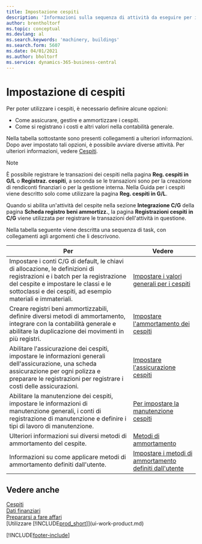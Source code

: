 ```yaml
---
title: Impostazione cespiti
description: 'Informazioni sulla sequenza di attività da eseguire per impostare i cespiti, ad esempio macchinari o edifici.'
author: brentholtorf
ms.topic: conceptual
ms.devlang: al
ms.search.keywords: 'machinery, buildings'
ms.search.form: 5607
ms.date: 04/01/2021
ms.author: bholtorf
ms.service: dynamics-365-business-central
---
```

# Impostazione di cespiti

Per poter utilizzare i cespiti, è necessario definire alcune opzioni:  

* Come assicurare, gestire e ammortizzare i cespiti.  
* Come si registrano i costi e altri valori nella contabilità generale.  

Nella tabella sottostante sono presenti collegamenti a ulteriori informazioni. Dopo aver impostato tali opzioni, è possibile avviare diverse attività. Per ulteriori informazioni, vedere [Cespiti](fa-manage.md).  

> [!NOTE]  
>   È possibile registrare le transazioni dei cespiti nella pagina **Reg. cespiti in G/L** o **Registraz. cespiti**, a seconda se le transazioni sono per la creazione di rendiconti finanziari o per la gestione interna. Nella Guida per i cespiti viene descritto solo come utilizzare la pagina **Reg. cespiti in G/L**.  

Quando si abilita un'attività del cespite nella sezione **Integrazione C/G** della pagina **Scheda registro beni ammortizz.**, la pagina **Registrazioni cespiti in C/G** viene utilizzata per registrare le transazioni dell'attività in questione.

Nella tabella seguente viene descritta una sequenza di task, con collegamenti agli argomenti che li descrivono.  

| Per | Vedere |
| --- | --- |
| Impostare i conti C/G di default, le chiavi di allocazione, le definizioni di registrazioni e i batch per la registrazione del cespite e impostare le classi e le sottoclassi e dei cespiti, ad esempio materiali e immateriali. |[Impostare i valori generali per i cespiti](fa-how-setup-general.md) |
| Creare registri beni ammortizzabili, definire diversi metodi di ammortamento, integrare con la contabilità generale e abilitare la duplicazione dei movimenti in più registri. |[Impostare l'ammortamento dei cespiti](fa-how-setup-depreciation.md) |
| Abilitare l'assicurazione dei cespiti, impostare le informazioni generali dell'assicurazione, una scheda assicurazione per ogni polizza e preparare le registrazioni per registrare i costi delle assicurazioni. |[Impostare l'assicurazione cespiti](fa-how-setup-insurance.md) |
| Abilitare la manutenzione dei cespiti, impostare le informazioni di manutenzione generali, i conti di registrazione di manutenzione e definire i tipi di lavoro di manutenzione. |[Per impostare la manutenzione cespiti](fa-how-setup-maintenance.md) |
| Ulteriori informazioni sui diversi metodi di ammortamento del cespite. |[Metodi di ammortamento](fa-depreciation-methods.md) |
| Informazioni su come applicare metodi di ammortamento definiti dall'utente. |[Impostare i metodi di ammortamento definiti dall'utente](fa-how-setup-user-defined-depreciation-method.md) |

## Vedere anche

[Cespiti](fa-manage.md)  
[Dati finanziari](finance.md)  
[Prepararsi a fare affari](ui-get-ready-business.md)  
[Utilizzare [!INCLUDE[prod_short](includes/prod_short.md)]](ui-work-product.md)


[!INCLUDE[footer-include](includes/footer-banner.md)]
